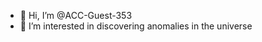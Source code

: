 - 👋 Hi, I’m @ACC-Guest-353
- 👀 I’m interested in discovering anomalies in the universe

<!---
ACC-Guest-353/ACC-Guest-353 is a ✨ special ✨ repository because its `README.md` (this file) appears on your GitHub profile.
You can click the Preview link to take a look at your changes.
--->
